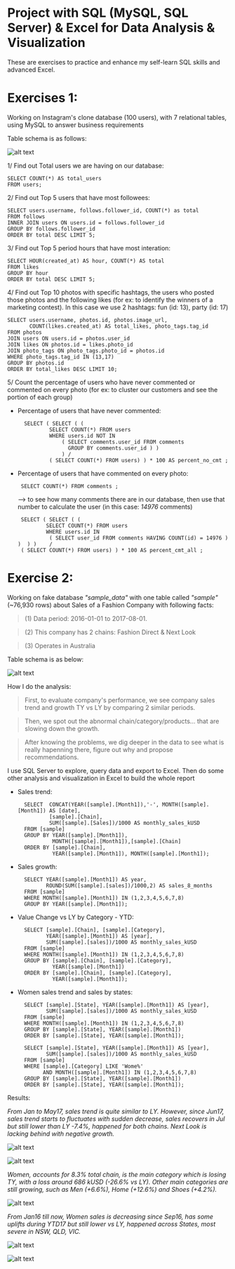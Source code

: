 # Project with SQL (MySQL, SQL Server) & Excel for Data Analysis & Visualization


These are exercises to practice and enhance my self-learn SQL skills and advanced Excel.

# Exercises 1:
  Working on Instagram's clone database (100 users), with 7 relational tables, using MySQL to answer business requirements
  
  Table schema is as follows: 
  
  ![alt text](ig_schema.PNG "Logo Title Text 1")
  
  
   1/ Find out Total users we are having on our database:
  
    SELECT COUNT(*) AS total_users
    FROM users;
   
  
  2/ Find out Top 5 users that have most followees:
  
    SELECT users.username, follows.follower_id, COUNT(*) as total
    FROM follows
    INNER JOIN users ON users.id = follows.follower_id
    GROUP BY follows.follower_id
    ORDER BY total DESC LIMIT 5;
    
    
  3/ Find out Top 5 period hours that have most interation:
  
    SELECT HOUR(created_at) AS hour, COUNT(*) AS total 
    FROM likes 
    GROUP BY hour 
    ORDER BY total DESC LIMIT 5;
    
  4/ Find out Top 10 photos with specific hashtags, the users who posted those photos and the following likes (for ex: to identify the winners of a marketing contest). 
  In this case we use 2 hashtags: fun (id: 13), party (id: 17) 

    SELECT users.username, photos.id, photos.image_url,
           COUNT(likes.created_at) AS total_likes, photo_tags.tag_id
    FROM photos
    JOIN users ON users.id = photos.user_id 
    JOIN likes ON photos.id = likes.photo_id
    JOIN photo_tags ON photo_tags.photo_id = photos.id
    WHERE photo_tags.tag_id IN (13,17)
    GROUP BY photos.id 
    ORDER BY total_likes DESC LIMIT 10;
    
  5/ Count the percentage of users who have never commented or commented on every photo
  (for ex: to cluster our customers and see the portion of each group)

- Percentage of users that have never commented:

        SELECT ( SELECT ( (
                SELECT COUNT(*) FROM users 
                WHERE users.id NOT IN 
                    ( SELECT comments.user_id FROM comments	
                      GROUP BY comments.user_id ) )
                    ) / 
                ( SELECT COUNT(*) FROM users) ) * 100 AS percent_no_cmt ; 
 
 - Percentage of users that have commented on every photo: 
 
        SELECT COUNT(*) FROM comments ;
    --> to see how many comments there are in our database, then use that number to calculate the user (in this case: *14976* comments)

        SELECT ( SELECT ( (	
                SELECT COUNT(*) FROM users 
                WHERE users.id IN 
                 ( SELECT user_id FROM comments HAVING COUNT(id) = 14976 ) )  ) )    / 
        ( SELECT COUNT(*) FROM users) ) * 100 AS percent_cmt_all ; 


# Exercise 2:
  Working on fake database *"sample_data"* with one table called *"sample"* (~76,930 rows) about Sales of a Fashion Company with following facts: 

> (1)	Data period: 2016-01-01 to 2017-08-01.

> (2)	This company has 2 chains: Fashion Direct & Next Look

> (3)	Operates in Australia

Table schema is as below:


![alt text](sale_schema.png "Logo Title Text 1")



How I do the analysis:
>First, to evaluate company's performance, we see company sales trend and growth TY vs LY by comparing 2 similar periods.

>Then, we spot out the abnormal chain/category/products... that are slowing down the growth.

>After knowing the problems, we dig deeper in the data to see what is really hapenning there,  figure out why and propose recommendations.

I use SQL Server to explore, query data and export to Excel. Then do some other analysis and visualization in Excel to build the whole report

- Sales trend:


		SELECT	CONCAT(YEAR([sample].[Month1]),'-', MONTH([sample].[Month1]) AS [date],
                [sample].[Chain],
                SUM([sample].[Sales])/1000 AS monthly_sales_kUSD
		FROM [sample]
		GROUP BY YEAR([sample].[Month1]),
                 MONTH([sample].[Month1]),[sample].[Chain]
		ORDER BY [sample].[Chain],
                 YEAR([sample].[Month1]), MONTH([sample].[Month1]);
				 
        
- Sales growth: 

        
        SELECT YEAR([sample].[Month1]) AS year, 
               ROUND(SUM([sample].[sales])/1000,2) AS sales_8_months
        FROM [sample]
        WHERE MONTH([sample].[Month1]) IN (1,2,3,4,5,6,7,8)
        GROUP BY YEAR([sample].[Month1]);
		
		
        
- Value Change vs LY by Category - YTD:


		SELECT [sample].[Chain], [sample].[Category], 
			   YEAR([sample].[Month1]) AS [year],   
			   SUM([sample].[sales])/1000 AS monthly_sales_kUSD
		FROM [sample]
		WHERE MONTH([sample].[Month1]) IN (1,2,3,4,5,6,7,8)
		GROUP BY [sample].[Chain], [sample].[Category],
                 YEAR([sample].[Month1])
		ORDER BY [sample].[Chain], [sample].[Category],
                 YEAR([sample].[Month1]);
                 
- Women sales trend and sales by states: 



		SELECT [sample].[State], YEAR([sample].[Month1]) AS [year], 
			   SUM([sample].[sales])/1000 AS monthly_sales_kUSD
		FROM [sample]
		WHERE MONTH([sample].[Month1]) IN (1,2,3,4,5,6,7,8)
		GROUP BY [sample].[State], YEAR([sample].[Month1])
		ORDER BY [sample].[State], YEAR([sample].[Month1]);

		SELECT [sample].[State], YEAR([sample].[Month1]) AS [year],
			   SUM([sample].[sales])/1000 AS monthly_sales_kUSD
		FROM [sample]
		WHERE [sample].[Category] LIKE 'Wome%'
			  AND MONTH([sample].[Month1]) IN (1,2,3,4,5,6,7,8)
		GROUP BY [sample].[State], YEAR([sample].[Month1])
		ORDER BY [sample].[State], YEAR([sample].[Month1]);
		


Results:

*From Jan to May17, sales trend is quite similar to LY. However, since Jun17, sales trend starts to fluctuates with sudden decrease, sales recovers in Jul but still lower than LY -7.4%, happened for both chains. 
Next Look is lacking behind with negative growth.*
	
![alt text](monthly_sales.PNG "Logo Title Text 1")

![alt text](total_sales.PNG "Logo Title Text 1")


*Women, accounts for 8.3% total chain, is the main category which is losing TY, with a loss around 686 kUSD (-26.6% vs LY). Other main categories are still growing, such as Men (+6.6%), Home (+12.6%) and Shoes (+4.2%).*

![alt text](value_chg.PNG "Logo Title Text 1")


*From Jan16 till now, Women sales is decreasing since Sep16, has some uplifts during YTD17 but still lower vs LY, happened across States, most severe in NSW, QLD, VIC.*

![alt text](sales_trend_women.PNG "Logo Title Text 1")
	
![alt text](table_women.PNG "Logo Title Text 1")






